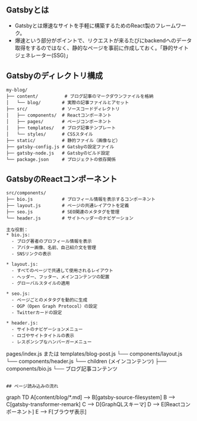 ## Gatsbyとは
* Gatsbyとは爆速なサイトを手軽に構築するためのReact製のフレームワーク。
* 爆速という部分がポイントで、リクエストが来るたびにbackendへのデータ取得をするのではなく、静的なページを事前に作成しておく。「静的サイトジェネレーター(SSG)」

## Gatsbyのディレクトリ構成
```
my-blog/
├── content/          # ブログ記事のマークダウンファイルを格納
│   └── blog/        # 実際の記事ファイルとアセット
├── src/             # ソースコードディレクトリ
│   ├── components/  # Reactコンポーネント
│   ├── pages/       # ページコンポーネント
│   ├── templates/   # ブログ記事テンプレート
│   └── styles/      # CSSスタイル
├── static/          # 静的ファイル（画像など）
├── gatsby-config.js # Gatsbyの設定ファイル
├── gatsby-node.js   # Gatsbyのビルド設定
└── package.json     # プロジェクトの依存関係
```

## GatsbyのReactコンポーネント
```
src/components/
├── bio.js           # プロフィール情報を表示するコンポーネント
├── layout.js        # ページの共通レイアウトを定義
├── seo.js           # SEO関連のメタタグを管理
└── header.js        # サイトヘッダーのナビゲーション

主な役割：
* bio.js: 
  - ブログ著者のプロフィール情報を表示
  - アバター画像、名前、自己紹介文を管理
  - SNSリンクの表示

* layout.js:
  - すべてのページで共通して使用されるレイアウト
  - ヘッダー、フッター、メインコンテンツの配置
  - グローバルスタイルの適用

* seo.js:
  - ページごとのメタタグを動的に生成
  - OGP（Open Graph Protocol）の設定
  - Twitterカードの設定

* header.js:
  - サイトのナビゲーションメニュー
  - ロゴやサイトタイトルの表示
  - レスポンシブなハンバーガーメニュー

```
pages/index.js または templates/blog-post.js
└── components/layout.js
    └── components/header.js
    └── children (メインコンテンツ)
        ├── components/bio.js
        └── ブログ記事コンテンツ
```

## ページ読み込みの流れ
```
graph TD
    A[content/blog/*.md] --> B[gatsby-source-filesystem]
    B --> C[gatsby-transformer-remark]
    C --> D[GraphQLスキーマ]
    D --> E[Reactコンポーネント]
    E --> F[ブラウザ表示]
```


